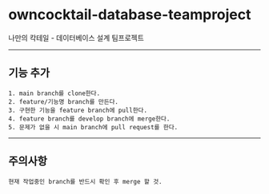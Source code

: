 # owncocktail-database-teamproject
나만의 칵테일 - 데이터베이스 설계 팀프로젝트

---
## 기능 추가
```
1. main branch를 clone한다.
2. feature/기능명 branch를 만든다.
3. 구현한 기능을 feature branch에 pull한다.
4. feature branch를 develop branch에 merge한다.
5. 문제가 없을 시 main branch에 pull request를 한다.
```

---
## 주의사항
```
현재 작업중인 branch를 반드시 확인 후 merge 할 것.
```
